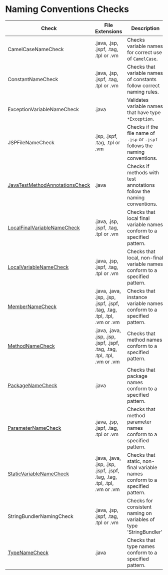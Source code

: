 # Naming Conventions Checks

Check | File Extensions | Description
----- | --------------- | -----------
CamelCaseNameCheck | .java, .jsp, .jspf, .tag, .tpl or .vm | Checks variable names for correct use of `CamelCase`. |
ConstantNameCheck | .java, .jsp, .jspf, .tag, .tpl or .vm | Checks that variable names of constants follow correct naming rules. |
ExceptionVariableNameCheck | .java | Validates variable names that have type `*Exception`. |
JSPFileNameCheck | .jsp, .jspf, .tag, .tpl or .vm | Checks if the file name of `.jsp` or `.jspf` follows the naming conventions. |
[JavaTestMethodAnnotationsCheck](checks/java_test_method_annotations_check.markdown#javatestmethodannotationscheck) | .java | Checks if methods with test annotations follow the naming conventions. |
[LocalFinalVariableNameCheck](https://checkstyle.sourceforge.io/config_naming.html#LocalFinalVariableName) | .java, .jsp, .jspf, .tag, .tpl or .vm | Checks that local final variable names conform to a specified pattern. |
[LocalVariableNameCheck](https://checkstyle.sourceforge.io/config_naming.html#LocalVariableName) | .java, .jsp, .jspf, .tag, .tpl or .vm | Checks that local, non-final variable names conform to a specified pattern. |
[MemberNameCheck](https://checkstyle.sourceforge.io/config_naming.html#MemberName) | .java, .java, .jsp, .jsp, .jspf, .jspf, .tag, .tag, .tpl, .tpl, .vm or .vm | Checks that instance variable names conform to a specified pattern. |
[MethodNameCheck](https://checkstyle.sourceforge.io/config_naming.html#MethodName) | .java, .java, .jsp, .jsp, .jspf, .jspf, .tag, .tag, .tpl, .tpl, .vm or .vm | Checks that method names conform to a specified pattern. |
[PackageNameCheck](https://checkstyle.sourceforge.io/config_naming.html#PackageName) | .java | Checks that package names conform to a specified pattern. |
[ParameterNameCheck](https://checkstyle.sourceforge.io/config_naming.html#ParameterName) | .java, .jsp, .jspf, .tag, .tpl or .vm | Checks that method parameter names conform to a specified pattern. |
[StaticVariableNameCheck](https://checkstyle.sourceforge.io/config_naming.html#StaticVariableName) | .java, .java, .jsp, .jsp, .jspf, .jspf, .tag, .tag, .tpl, .tpl, .vm or .vm | Checks that static, non-final variable names conform to a specified pattern. |
StringBundlerNamingCheck | .java, .jsp, .jspf, .tag, .tpl or .vm | Checks for consistent naming on variables of type 'StringBundler'. |
[TypeNameCheck](https://checkstyle.sourceforge.io/config_naming.html#TypeName) | .java | Checks that type names conform to a specified pattern. |
